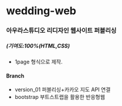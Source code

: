# wedding-web

### 아우라스튜디오 리디자인 웹사이트 퍼블리싱
##### (기여도:100%(HTML,CSS)

* 1page 형식으로 제작.

#### Branch

* version_01 퍼블리싱+카카오 지도 API 연결
* bootstrap 부트스트랩을 활용한 반응형웹 
